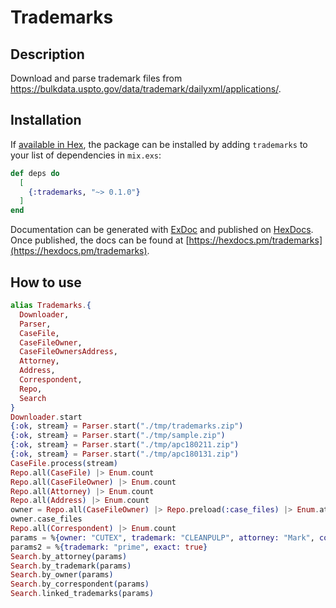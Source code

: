 # Trademarks

## Description

Download and parse trademark files from https://bulkdata.uspto.gov/data/trademark/dailyxml/applications/.

## Installation

If [available in Hex](https://hex.pm/docs/publish), the package can be installed
by adding `trademarks` to your list of dependencies in `mix.exs`:

```elixir
def deps do
  [
    {:trademarks, "~> 0.1.0"}
  ]
end
```

Documentation can be generated with [ExDoc](https://github.com/elixir-lang/ex_doc)
and published on [HexDocs](https://hexdocs.pm). Once published, the docs can
be found at [https://hexdocs.pm/trademarks](https://hexdocs.pm/trademarks).

## How to use

```elixir
alias Trademarks.{
  Downloader,
  Parser,
  CaseFile,
  CaseFileOwner,
  CaseFileOwnersAddress,
  Attorney,
  Address,
  Correspondent,
  Repo,
  Search
}
Downloader.start
{:ok, stream} = Parser.start("./tmp/trademarks.zip")
{:ok, stream} = Parser.start("./tmp/sample.zip")
{:ok, stream} = Parser.start("./tmp/apc180211.zip")
{:ok, stream} = Parser.start("./tmp/apc180131.zip")
CaseFile.process(stream)
Repo.all(CaseFile) |> Enum.count
Repo.all(CaseFileOwner) |> Enum.count
Repo.all(Attorney) |> Enum.count
Repo.all(Address) |> Enum.count
owner = Repo.all(CaseFileOwner) |> Repo.preload(:case_files) |> Enum.at(0)
owner.case_files
Repo.all(Correspondent) |> Enum.count
params = %{owner: "CUTEX", trademark: "CLEANPULP", attorney: "Mark", correspondent: "Salter"}
params2 = %{trademark: "prime", exact: true}
Search.by_attorney(params)
Search.by_trademark(params)
Search.by_owner(params)
Search.by_correspondent(params)
Search.linked_trademarks(params)
```

